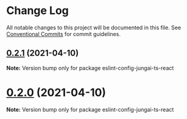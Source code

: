 # Change Log

All notable changes to this project will be documented in this file.
See [Conventional Commits](https://conventionalcommits.org) for commit guidelines.

## [0.2.1](https://github.com/jungai/eslint-config/compare/v0.2.0...v0.2.1) (2021-04-10)

**Note:** Version bump only for package eslint-config-jungai-ts-react





# [0.2.0](https://github.com/jungai/eslint-config/compare/v0.1.2...v0.2.0) (2021-04-10)

**Note:** Version bump only for package eslint-config-jungai-ts-react
